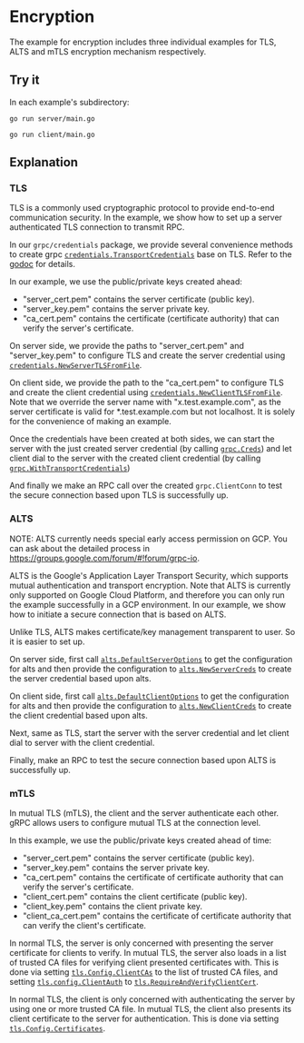 # Encryption

The example for encryption includes three individual examples for TLS, ALTS and mTLS encryption mechanism respectively.

## Try it

In each example's subdirectory:

```
go run server/main.go
```

```
go run client/main.go
```

## Explanation

### TLS

TLS is a commonly used cryptographic protocol to provide end-to-end
communication security. In the example, we show how to set up a server
authenticated TLS connection to transmit RPC.

In our `grpc/credentials` package, we provide several convenience methods to
create grpc
[`credentials.TransportCredentials`](https://godoc.org/google.golang.org/grpc/credentials#TransportCredentials)
base on TLS. Refer to the
[godoc](https://godoc.org/google.golang.org/grpc/credentials) for details.

In our example, we use the public/private keys created ahead: 
* "server_cert.pem" contains the server certificate (public key). 
* "server_key.pem" contains the server private key. 
* "ca_cert.pem" contains the certificate (certificate authority)
that can verify the server's certificate.

On server side, we provide the paths to "server_cert.pem" and "server_key.pem" to
configure TLS and create the server credential using
[`credentials.NewServerTLSFromFile`](https://godoc.org/google.golang.org/grpc/credentials#NewServerTLSFromFile).

On client side, we provide the path to the "ca_cert.pem" to configure TLS and create
the client credential using
[`credentials.NewClientTLSFromFile`](https://godoc.org/google.golang.org/grpc/credentials#NewClientTLSFromFile).
Note that we override the server name with "x.test.example.com", as the server
certificate is valid for *.test.example.com but not localhost. It is solely for
the convenience of making an example.

Once the credentials have been created at both sides, we can start the server
with the just created server credential (by calling
[`grpc.Creds`](https://godoc.org/google.golang.org/grpc#Creds)) and let client dial
to the server with the created client credential (by calling
[`grpc.WithTransportCredentials`](https://godoc.org/google.golang.org/grpc#WithTransportCredentials))

And finally we make an RPC call over the created `grpc.ClientConn` to test the secure
connection based upon TLS is successfully up.

### ALTS
NOTE: ALTS currently needs special early access permission on GCP. You can ask 
about the detailed process in https://groups.google.com/forum/#!forum/grpc-io.

ALTS is the Google's Application Layer Transport Security, which supports mutual
authentication and transport encryption. Note that ALTS is currently only
supported on Google Cloud Platform, and therefore you can only run the example
successfully in a GCP environment. In our example, we show how to initiate a
secure connection that is based on ALTS.

Unlike TLS, ALTS makes certificate/key management transparent to user. So it is
easier to set up.

On server side, first call
[`alts.DefaultServerOptions`](https://godoc.org/google.golang.org/grpc/credentials/alts#DefaultServerOptions)
to get the configuration for alts and then provide the configuration to
[`alts.NewServerCreds`](https://godoc.org/google.golang.org/grpc/credentials/alts#NewServerCreds)
to create the server credential based upon alts.

On client side, first call
[`alts.DefaultClientOptions`](https://godoc.org/google.golang.org/grpc/credentials/alts#DefaultClientOptions)
to get the configuration for alts and then provide the configuration to
[`alts.NewClientCreds`](https://godoc.org/google.golang.org/grpc/credentials/alts#NewClientCreds)
to create the client credential based upon alts.

Next, same as TLS, start the server with the server credential and let client
dial to server with the client credential.

Finally, make an RPC to test the secure connection based upon ALTS is
successfully up.

### mTLS

In mutual TLS (mTLS), the client and the server authenticate each other. gRPC
allows users to configure mutual TLS at the connection level.

In this example, we use the public/private keys created ahead of time: 

* "server_cert.pem" contains the server certificate (public key). 
* "server_key.pem" contains the server private key. 
* "ca_cert.pem" contains the certificate of certificate authority that can verify the server's certificate.
* "client_cert.pem" contains the client certificate (public key). 
* "client_key.pem" contains the client private key. 
* "client_ca_cert.pem" contains the certificate of certificate authority that can verify the client's certificate.

In normal TLS, the server is only concerned with presenting the server
certificate for clients to verify. In mutual TLS, the server also loads in a
list of trusted CA files for verifying client presented certificates with.
This is done via setting
[`tls.Config.ClientCAs`](https://pkg.go.dev/crypto/tls#Config.ClientCAs)
to the list of trusted CA files,
and setting [`tls.config.ClientAuth`](https://pkg.go.dev/crypto/tls#Config.ClientAuth)
to [`tls.RequireAndVerifyClientCert`](https://pkg.go.dev/crypto/tls#RequireAndVerifyClientCert).

In normal TLS, the client is only concerned with authenticating the server by
using one or more trusted CA file. In mutual TLS, the client also presents its
client certificate to the server for authentication. This is done via setting
[`tls.Config.Certificates`](https://pkg.go.dev/crypto/tls#Config.Certificates).
